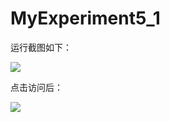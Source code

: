 # MyExperiment5_1

运行截图如下：

![](https://i.loli.net/2019/05/06/5cd036ef0d336.png)

点击访问后：


![](https://i.loli.net/2019/05/06/5cd0370cc36da.png)
